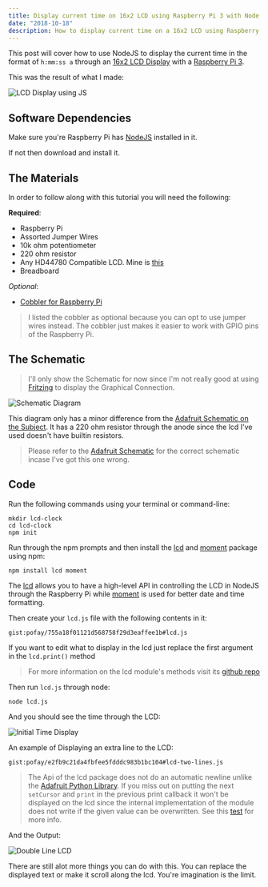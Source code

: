 ```yaml
---
title: Display current time on 16x2 LCD using Raspberry Pi 3 with Node.JS
date: "2018-10-18"
description: How to display current time on a 16x2 LCD using Raspberry Pi 3 with Node.JS
---
```


This post will cover how to use NodeJS to display the current time in the format of `h:mm:ss a` through an [16x2 LCD Display][2] with a [Raspberry Pi 3][3].

This was the result of what I made:

![LCD Display using JS](/lcd_time_extra.JPG)

## Software Dependencies

Make sure you're Raspberry Pi has [NodeJS][nodejs] installed in it.

If not then download and install it.

## The Materials

In order to follow along with this tutorial you will need the following:

**Required**:

* Raspberry Pi 
* Assorted Jumper Wires 
* 10k ohm potentiometer
* 220 ohm resistor 
* Any HD44780 Compatible LCD. Mine is [this][this]
* Breadboard

*Optional*:

* [Cobbler for Raspberry Pi][cobbler] 

> I listed the cobbler as optional because you can opt to use jumper wires instead. The cobbler just makes it easier to work with GPIO pins of the Raspberry Pi.

## The Schematic

> I'll only show the Schematic for now since I'm not really good at using [Fritzing][fritzing] to display the Graphical Connection.

![Schematic Diagram](/schematic-lcd.jpg)

This diagram only has a minor difference from the [Adafruit Schematic on the Subject][adafruit-tutorial]. It has a 220 ohm resistor through the anode since the lcd I've used doesn't have builtin resistors.

> Please refer to the [Adafruit Schematic][adafruit-tutorial] for the correct schematic incase I've got this one wrong.

## Code

Run the following commands using your terminal or command-line:

    mkdir lcd-clock
    cd lcd-clock
    npm init

Run through the npm prompts and then install the [lcd][lcd-package] and [moment][moment] package using npm:

    npm install lcd moment

The [lcd][lcd-package] allows you to have a high-level API in controlling the LCD in NodeJS through the Raspberry Pi while [moment][moment] is used for better date and time formatting.

Then create your `lcd.js` file with the following contents in it:


`gist:pofay/755a18f01121d568758f29d3eaffee1b#lcd.js`

If you want to edit what to display in the lcd just replace the first argument in the `lcd.print()` method

> For more information on the lcd module's methods visit its [github repo][lcd-package]

Then run `lcd.js` through node:

    node lcd.js

And you should see the time through the LCD:

![Initial Time Display](/initial-display.JPG)

An example of Displaying an extra line to the LCD:

`gist:pofay/e2fb9c21da4fbfee5fdddc983b1bc104#lcd-two-lines.js`

> The Api of the lcd package does not do an automatic newline unlike the [Adafruit Python Library][adafruit-python]. If you miss out on putting the next `setCursor` and `print` in the previous print callback it won't be displayed on the lcd since the internal implementation of the module does not write if the given value can be overwritten. See this [test][test] for more info.

And the Output:

![Double Line LCD](/two-lines-lcd.JPG)

There are still alot more things you can do with this. You can replace the displayed text or make it scroll along the lcd. You're imagination is the limit.

[1]: https://rxjs-dev.firebaseapp.com/
[2]: https://www.amazon.com/TC1602A-09T-Compatible-Backlight-Adafruit-Raspberry/dp/B07BV14Y4D?SubscriptionId=AKIAILSHYYTFIVPWUY6Q&tag=duckduckgo-d-20&linkCode=xm2&camp=2025&creative=165953&creativeASIN=B07BV14Y4D
[3]: https://www.raspberrypi.org/products/raspberry-pi-3-model-b/
[cobbler]: https://www.adafruit.com/product/2028
[adafruit-tutorial]: https://learn.adafruit.com/assets/1757
[fritzing]: http://fritzing.org/home/
[lcd-package]: https://github.com/fivdi/lcd
[moment]: https://momentjs.com/
[8x1-display]: https://www.amazon.com/8x1-Character-LCD-STN-Blue/dp/B01GK6YJOU
[nodejs]: https://nodejs.org/en/
[adafruit-python]: https://github.com/adafruit/Adafruit_Python_CharLCD
[this]: https://www.buydisplay.com/default/character-16x2-blue-lcd-display-module-hd44780-white-on-blue
[test]: https://github.com/fivdi/lcd/blob/master/test/print-large-strings.js
